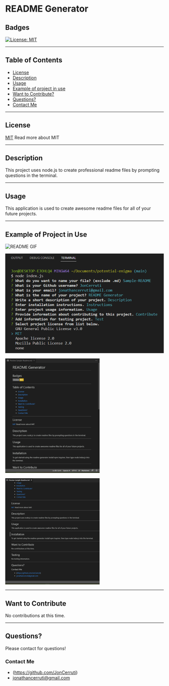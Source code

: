 # README Generator
## Badges 
[![License: MIT](https://img.shields.io/badge/License-MIT-yellow.svg)](https://opensource.org/licenses/MIT)

---

## Table of Contents
- [License](#license)
- [Description](#description)
- [Usage](#usage)
- [Example of project in use](#example-of-project-in-use)
- [Want to Contribute?](#want-to-contribute)
- [Questions?](#questions)
- [Contact Me](#contact-me)

---

## License
[MIT](https://opensource.org/licenses/MIT)
Read more about MIT

---

## Description
This project uses node.js to create professional readme files by prompting questions in the terminal. 

---

## Usage
This application is used to create awesome readme files for all of your future projects.

---

## Example of Project in Use

![README GIF](./utils/image-video/Untitled_%20Jul%2028%2C%202022%201_40%20AM.gif)

![Screenshot-3](./utils/image-video/readme-gen-img-3.png)

![Screenshot-1](./utils/image-video/readme-gen-img-1.png)

![Screenshot-2](./utils/image-video/readme-gen-img-2.png)



---

## Want to Contribute
No contributions at this time.

---


## Questions?
Please contact for questions!
### Contact Me
- (https://github.com/JonCerruti)
- jonathancerruti@gmail.com